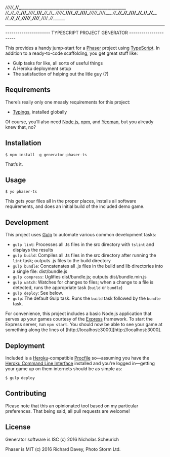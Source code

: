 _/\/\/\/\/\____/\/\_______________________________________________________
_/\/\____/\/\__/\/\________/\/\/\________/\/\/\/\____/\/\/\____/\/\__/\/\_
_/\/\/\/\/\____/\/\/\/\________/\/\____/\/\/\/\____/\/\/\/\/\__/\/\/\/\___
_/\/\__________/\/\__/\/\__/\/\/\/\__________/\/\__/\/\________/\/\_______
_/\/\__________/\/\__/\/\__/\/\/\/\/\__/\/\/\/\______/\/\/\/\__/\/\_______
__________________________________________________________________________

---------------------- TYPESCRIPT PROJECT GENERATOR ----------------------

This provides a handy jump-start for a [Phaser][1] project using [TypeScript][2].
In addition to a ready-to-code scaffolding, you get great stuff like:

- Gulp tasks for like, all sorts of useful things
- A Heroku deployment setup
- The satisfaction of helping out the litle guy (?)

## Requirements

There’s really only one measly requirements for this project:

- [Typings][5], installed globally

Of course, you’ll also need [Node.js][3], [npm][4], and [Yeoman][11], but you
already knew that, no?

## Installation

    $ npm install -g generator-phaser-ts

That’s it.

## Usage

    $ yo phaser-ts
    
This gets your files all in the proper places, installs all software
requirements, and does an initial build of the included demo game.

## Development

This project uses [Gulp][6] to automate various common development tasks:

- `gulp lint`: Processes all .ts files in the src directory with `tslint` and
  displays the results
- `gulp build`: Compiles all .ts files in the src directory after running the
  `lint` task; outputs .js files to the build directory
- `gulp bundle`: Concatenates all .js files in the build and lib directories
  into a single file: dist/bundle.js
- `gulp compress`: Uglifies dist/bundle.js; outputs dist/bundle.min.js
- `gulp watch`: Watches for changes to files; when a change to a file is
  detected, runs the appropriate task (`build` or `bundle`)
- `gulp deploy`: See below.
- `gulp`: The default Gulp task. Runs the `build` task followed by the `bundle`
  task.

For convenience, this project includes a basic Node.js application that serves
up your games courtesy of the [Express][7] framework. To start the Express
server, run `npm start`. You should now be able to see your game at something
along the lines of [http://localhost:3000][http://localhost:3000].

## Deployment

Included is a [Heroku][8]-compatible [Procfile][9] so—assuming you have the
[Heroku Command Line Interface][9] installed and you’re logged in—getting
your game up on them internets should be as simple as:

    $ gulp deploy
    
## Contributing

Please note that this an opinionated tool based on my particular preferences.
That being said, all pull requests are welcome!

## License

Generator software is ISC (c) 2016 Nicholas Scheurich

Phaser is MIT (c) 2016 Richard Davey, Photo Storm Ltd.


[1]: http://phaser.io/
[2]: https://www.typescriptlang.org/
[3]: https://nodejs.org/en/
[4]: https://www.npmjs.com/
[5]: https://github.com/typings/typings
[6]: http://gulpjs.com/
[7]: https://expressjs.com/
[8]: https://www.heroku.com/
[9]: https://devcenter.heroku.com/articles/procfile
[10]: https://devcenter.heroku.com/articles/heroku-command-line
[11]: http://yeoman.io/
